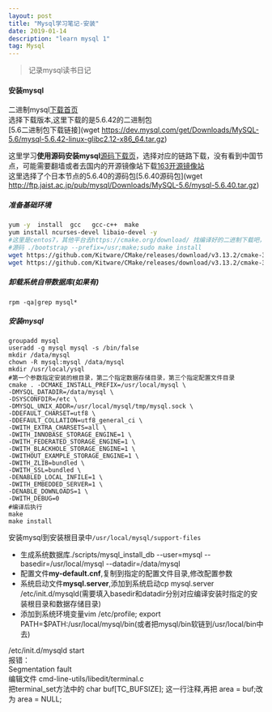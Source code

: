 ```yaml
---
layout: post
title: "Mysql学习笔记-安装"
date: 2019-01-14  
description: "learn mysql 1"
tag: Mysql
---  
```


> 记录mysql读书日记

#### 安装mysql

二进制mysql[下载首页](https://dev.mysql.com/downloads/mysql/)  
选择下载版本,这里下载的是5.6.42的二进制包  
[5.6二进制包下载链接](wget https://dev.mysql.com/get/Downloads/MySQL-5.6/mysql-5.6.42-linux-glibc2.12-x86_64.tar.gz)  

这里学习**使用源码安装mysql**[源码下载页](https://dev.mysql.com/downloads/mirrors/)，选择对应的链路下载，没有看到中国节点，可能需要翻墙或者去国内的开源镜像站下载[163开源镜像站](http://mirrors.163.com/)  
这里选择了个日本节点的5.6.40的源码包[5.6.40源码包](wget http://ftp.jaist.ac.jp/pub/mysql/Downloads/MySQL-5.6/mysql-5.6.40.tar.gz)  

##### 准备基础环境  

```bash
yum -y  install  gcc   gcc-c++  make
yum install ncurses-devel libaio-devel -y
#这里是centos7，其他平台去https://cmake.org/download/ 找编译好的二进制下载吧，我下的源码，装了几分钟
#源码 ./bootstrap --prefix=/usr;make;sudo make install
wget https://github.com/Kitware/CMake/releases/download/v3.13.2/cmake-3.13.2-Linux-x86_64.sh
wget https://github.com/Kitware/CMake/releases/download/v3.13.2/cmake-3.13.2-Linux-x86_64.tar.gz

```

##### 卸载系统自带数据库(如果有)

```x
rpm -qa|grep mysql*
```

##### 安装mysql

```
groupadd mysql
useradd -g mysql mysql -s /bin/false
mkdir /data/mysql
chown -R mysql:mysql /data/mysql
mkdir /usr/local/ysql  
#第一个参数指定安装的根目录，第二个指定数据存储目录，第三个指定配置文件目录
cmake . -DCMAKE_INSTALL_PREFIX=/usr/local/mysql \
-DMYSQL_DATADIR=/data/mysql \
-DSYSCONFDIR=/etc \
-DMYSQL_UNIX_ADDR=/usr/local/mysql/tmp/mysql.sock \
-DDEFAULT_CHARSET=utf8 \
-DDEFAULT_COLLATION=utf8_general_ci \
-DWITH_EXTRA_CHARSETS=all \
-DWITH_INNOBASE_STORAGE_ENGINE=1 \
-DWITH_FEDERATED_STORAGE_ENGINE=1 \
-DWITH_BLACKHOLE_STORAGE_ENGINE=1 \
-DWITHOUT_EXAMPLE_STORAGE_ENGINE=1 \
-DWITH_ZLIB=bundled \
-DWITH_SSL=bundled \
-DENABLED_LOCAL_INFILE=1 \
-DWITH_EMBEDDED_SERVER=1 \
-DENABLE_DOWNLOADS=1 \
-DWITH_DEBUG=0
#编译后执行
make  
make install
```

安装mysql到安装根目录中`/usr/local/mysql/support-files`  

- 生成系统数据库./scripts/mysql_install_db --user=mysql --basedir=/usr/local/mysql --datadir=/data/mysql  
- 配置文件**my-default.cnf**,复制到指定的配置文件目录,修改配置参数  
- 系统启动文件**mysql.server**,添加到系统启动cp mysql.server /etc/init.d/mysqld(需要填入basedir和datadir分别对应编译安装时指定的安装根目录和数据存储目录)  
- 添加到系统环境变量vim /etc/profile; export PATH=$PATH:/usr/local/mysql/bin(或者把mysql/bin软链到/usr/local/bin中去)  

/etc/init.d/mysqld start  
报错：  
Segmentation fault  
编辑文件 cmd-line-utils/libedit/terminal.c  
把terminal_set方法中的 char buf[TC_BUFSIZE]; 这一行注释,再把 area = buf;改为 area = NULL;  